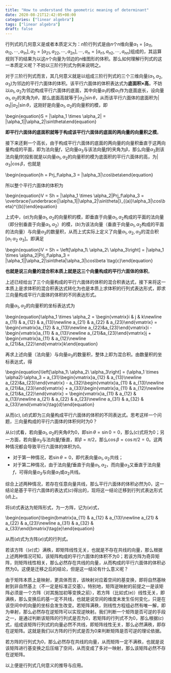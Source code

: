 ```yaml
---
title: "How to understand the geometric meaning of determinant"
date: 2020-08-21T12:42:05+08:00
categories: ["linear algebra"]
tags: ["linear algebra"]
draft: false
---
```


行列式的几何意义是或者本质定义为：$n$阶行列式是由$n$个$n$维向量$\alpha_1 = [a_{11}, a_{12}, \cdots, a_{1n}], \alpha_2 = [a_{21}, a_{22}, \cdots, a_{2n}],\cdots, \alpha_n = [a_{n1}, a_{n2}, \cdots, a_{nn}]$组成的，其运算规则下的结果为以这$n$个向量为邻边的$n$维图形的体积。那么如何理解行列式的这一本质定义呢？不妨以三阶行列式为例来说明之。

对于三阶行列式而言，其几何意义就是以组成三阶行列式的三个三维向量($\alpha_1, \alpha_2,\alpha_3$)为邻边的平行六面体的体积。该平行六面体的体积表达式为**底面积×高**。不妨以$\alpha_1, \alpha_2$为邻边构成平行六面体的底面，其中向量$\alpha_1$的模$\alpha_1$作为底面底长，设向量$\alpha_1,\alpha_2$的夹角为$\theta$，那么底面高就等于$|\alpha_2|\sin\theta$，从而该平行六面体的底面积为$|\alpha_1||\alpha_2|\sin\theta$，这刚好是向量$\alpha_1,\alpha_2$的向量积的模，即

\begin{equation}S = |\alpha_1 \times \alpha_2| = |\alpha_1||\alpha_2|\sin\theta\end{equation}

**即平行六面体的底面积就等于构成该平行六面体的底面的两向量的向量积之模**。

接下来还剩一个高长，由于构成平行六面体的底面的两向量的向量积垂直于这两向量构成的平面，即为法向量$f$，记向量$\alpha_3$与该法向量$f$的夹角为$\beta$，那么向量$\alpha_3$到该法向量$f$的投影就是以向量$\alpha_1,\alpha_2$的向量积的模为底面积的平行六面体的高，为$|\alpha_3|\cos\beta$，也就是

\begin{equation}h = Prj_f\alpha_3 = |\alpha_3|\cos\beta\end{equation}

所以整个平行六面体的体积为

\begin{equation}V = Sh = |\alpha_1 \times \alpha_2|Prj_f\alpha_3 = \overbrace{\underbrace{|\alpha_1||\alpha_2|\sin\theta|}_{(a)}\alpha_3|\cos\beta}^{(b)}\end{equation}

上式中，$(a)$为向量$\alpha_1, \alpha_2$的向量积的模，即垂直于向量$\alpha_1, \alpha_2$构成的平面的法向量（即分别垂直于向量$\alpha_1, \alpha_2$）的模，$(b)$为该法向量（垂直于向量$\alpha_1, \alpha_2$构成的平面的法向量）与向量$\alpha_3$的数量积，从而上式实际上定义了向量$\alpha_1, \alpha_2, \alpha_3$的混合积$\left[\alpha_1\ \alpha_2\ \alpha_3\right]$。即满足

\begin{equation}V = Sh = \left[\alpha_1\ \alpha_2\ \alpha_3\right] = |\alpha_1 \times \alpha_2|Prj_f\alpha_3 = |\alpha_1||\alpha_2|\sin\theta|\alpha_3|\cos\beta \tag{c}\end{equation}

**也就是说三向量的混合积本质上就是这三个向量构成的平行六面体的体积**。

上述已经给出了三个向量构成的平行六面体的体积的混合积表达式，接下来将这一本质上是求体积的混合积表达式转化为也是本质上求体积的行列式表达形式，即求三向量构成平行六面体的体积的不同表达形式。

向量$\alpha_1,\alpha_2$的向量积的坐标表达式为

\begin{equation}\alpha_1 \times \alpha_2 = \begin{vmatrix}i & j & k\newline a_{11} & a_{12} & a_{13}\newline a_{21} & a_{22} & a_{23}\end{vmatrix} = \begin{vmatrix}a_{12} & a_{13}\newline a_{22}&a_{23}\end{vmatrix}i - \begin{vmatrix}a_{11} & a_{13}\newline a_{21}&a_{23}\end{vmatrix}j + \begin{vmatrix}a_{11} & a_{12}\newline a_{21}&a_{22}\end{vmatrix}k\end{equation}

再求上述向量（法向量）与向量$\alpha_3$的数量积，整体上即为混合积。由数量积的坐标表达式，得

\begin{equation}\left[\alpha_1\ \alpha_2\ \alpha_3\right] = (\alpha_1 \times \alpha2)·\alpha_3 = a_{31}\begin{vmatrix}a_{12} & a_{13}\newline a_{22}&a_{23}\end{vmatrix} - a_{32}\begin{vmatrix}a_{11} & a_{13}\newline a_{21}&a_{23}\end{vmatrix} + a_{33}\begin{vmatrix}a_{11} & a_{12}\newline a_{21}&a_{22}\end{vmatrix} = \begin{vmatrix}a_{11} & a_{12} & a_{13}\newline a_{21} & a_{22} & a_{23}\newline a_{31} & a_{32} & a_{33}\end{vmatrix}\tag{d}\end{equation}

从而$(c),(d)$式即为三向量构成平行六面体的体积的不同表达式。思考这样一个问题，三向量构成的平行六面体的体积何时为0？

从$(c)$式看，若向量$\alpha_1,\alpha_2$的夹角$\theta$为0，即$\sin\theta = \sin 0 = 0$，那么$(c)$式将为0；另一方面，若向量$\alpha_3$与法向量$f$垂直，即$\beta = \pi / 2$，那么$\cos\beta = \cos \pi / 2 = 0$。这两种情况都会导致平行六面体的体积为0。

+ 对于第一种情况，若$\sin\theta = 0$，即代表向量$\alpha_1,\alpha_2$共线；
+ 对于第二种情况，由于法向量$f$垂直于向量$\alpha_1,\alpha_2$，而向量$\alpha_3$又垂直于法向量$f$，可得向量$\alpha_3$与向量$\alpha_1$或$\alpha_2$共线。

综合上述两种情况，若存在任意向量共线，那么平行六面体的体积必然为0，这一结论是基于平行六面体的表达式$(c)$得出的，现将这一结论迁移到行列式表达形式$(d)$上。

将$(d)$式表达为矩阵形式，为一方阵，记为$(e)$式，

\begin{equation}\begin{bmatrix}a_{11} & a_{12} & a_{13}\newline a_{21} & a_{22} & a_{23}\newline a_{31} & a_{32} & a_{33}\end{bmatrix}\tag{e}\end{equation}

从而$(d)$式为方阵$(e)$式的行列式。

若该方阵（$(e)$式）满秩，即矩阵线性无关，也就是不存在共线的向量，那么根据上述两种情况可知，该矩阵构成的平行六面体的体积不为0；若该方阵为奇异矩阵，则矩阵线性相关，那么必然存在共线的向量，从而构成的平行六面体的体积必然为0。这便是迁移之后的结论，但是这一结论有什么意义呢？

由于矩阵本质上是映射，更具体而言，该映射对应着空间的基变换，即将自然基映射到非自然基上（不一定是标准正交基）。特别地，矩阵逆映射的前提之一是该矩阵必须是一个方阵（对其施加初等变换之前），若方阵（比如式(e)）线性无关，即满秩，那么变换后的基一定不共线，也就是说空间的维度未发生任何变化，只是在该空间中的向量的坐标会发生改变。若矩阵满秩，则线性方程组必然有唯一解，即为单射，那么必然存在逆矩阵可以实现逆映射。我们判断一个矩阵是否可逆的手段之一，是通过判断该矩阵的行列式是否为0，若矩阵的行列式不为0，那么根据$(c)$式，组成该矩阵行列式的向量必然不共线，即矩阵线性无关，那么必然满秩，即存在逆矩阵。这就是我们以方阵的行列式是否为0来判断矩阵是否可逆的理论依据。

若方阵的行列式为0，那么必然存在共线的向量，从而矩阵一定不满秩，也就是说该矩阵进行基变换之后压缩了空间，从而变成了多对一映射，那么该矩阵必然不存在逆矩阵。

以上便是行列式几何意义的推导与应用。